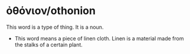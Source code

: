 # ὀθόνιον/othonion
This word is a type of thing. It is a noun.
* This word means a piece of linen cloth. Linen is a material made from the stalks of a certain plant.

